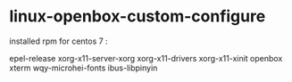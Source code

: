# linux-openbox-custom-configure

installed rpm for centos 7 :

epel-release
xorg-x11-server-xorg
xorg-x11-drivers
xorg-x11-xinit
openbox
xterm
wqy-microhei-fonts
ibus-libpinyin
